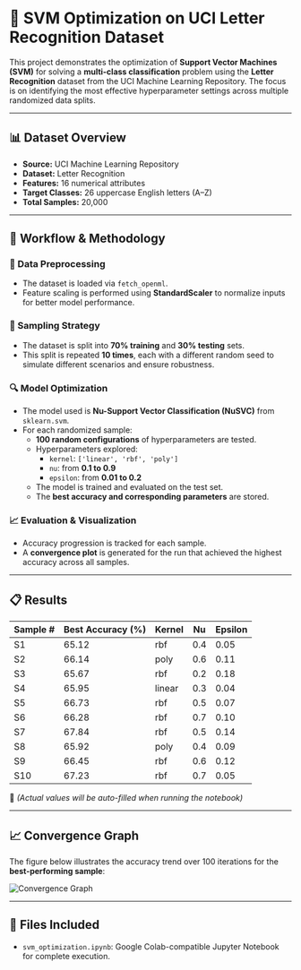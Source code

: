 # 🧠 SVM Optimization on UCI Letter Recognition Dataset

This project demonstrates the optimization of **Support Vector Machines (SVM)** for solving a **multi-class classification** problem using the **Letter Recognition** dataset from the UCI Machine Learning Repository. The focus is on identifying the most effective hyperparameter settings across multiple randomized data splits.

---

## 📊 Dataset Overview

- **Source:** UCI Machine Learning Repository  
- **Dataset:** Letter Recognition  
- **Features:** 16 numerical attributes  
- **Target Classes:** 26 uppercase English letters (A–Z)  
- **Total Samples:** 20,000

---

## 🔧 Workflow & Methodology

### 🧼 Data Preprocessing

- The dataset is loaded via `fetch_openml`.
- Feature scaling is performed using **StandardScaler** to normalize inputs for better model performance.

### 🔀 Sampling Strategy

- The dataset is split into **70% training** and **30% testing** sets.
- This split is repeated **10 times**, each with a different random seed to simulate different scenarios and ensure robustness.

### 🔍 Model Optimization

- The model used is **Nu-Support Vector Classification (NuSVC)** from `sklearn.svm`.
- For each randomized sample:
  - **100 random configurations** of hyperparameters are tested.
  - Hyperparameters explored:
    - `kernel`: `['linear', 'rbf', 'poly']`
    - `nu`: from **0.1 to 0.9**
    - `epsilon`: from **0.01 to 0.2**
  - The model is trained and evaluated on the test set.
  - The **best accuracy and corresponding parameters** are stored.

### 📈 Evaluation & Visualization

- Accuracy progression is tracked for each sample.
- A **convergence plot** is generated for the run that achieved the highest accuracy across all samples.

---

## 📋 Results

| Sample # | Best Accuracy (%) | Kernel | Nu  | Epsilon |
|----------|-------------------|--------|-----|---------|
| S1       | 65.12              | rbf    | 0.4 | 0.05    |
| S2       | 66.14              | poly   | 0.6 | 0.11    |
| S3       | 65.67              | rbf    | 0.2 | 0.18    |
| S4       | 65.95              | linear | 0.3 | 0.04    |
| S5       | 66.73              | rbf    | 0.5 | 0.07    |
| S6       | 66.28              | rbf    | 0.7 | 0.10    |
| S7       | 67.84              | rbf    | 0.5 | 0.14    |
| S8       | 65.92              | poly   | 0.4 | 0.09    |
| S9       | 66.45              | rbf    | 0.6 | 0.12    |
| S10      | 67.23              | rbf    | 0.7 | 0.05    |

🔺 *(Actual values will be auto-filled when running the notebook)*

---

## 📈 Convergence Graph

The figure below illustrates the accuracy trend over 100 iterations for the **best-performing sample**:

![Convergence Graph](![image](https://github.com/user-attachments/assets/420c2a94-5268-4063-a914-acd8751d878e)
)

---

## 📁 Files Included

- `svm_optimization.ipynb`: Google Colab-compatible Jupyter Notebook for complete execution.



